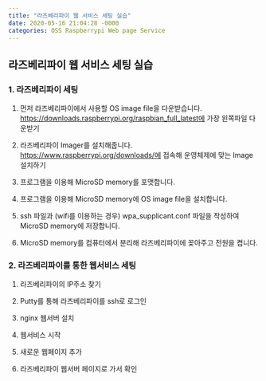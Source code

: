 ```yaml
---
title: "라즈베리파이 웹 서비스 세팅 실습"
date: 2020-05-16 21:04:28 -0000
categories: OSS Raspberrypi Web page Service
---
```





## 라즈베리파이 웹 서비스 세팅 실습 ##

### 1. 라즈베리파이 세팅 ###

1) 먼저 라즈베리파이에서 사용할 OS image file을 다운받습니다.     
https://downloads.raspberrypi.org/raspbian_full_latest에 가장 왼쪽파일 다운받기     
     
2) 라즈베리파이 Imager를 설치해줍니다.     
https://www.raspberrypi.org/downloads/에 접속해 운영체제에 맞는 Image설치하기     
     
     
3) 프로그램을 이용해 MicroSD memory를 포맷합니다.     
      
      
4) 프로그램을 이용해 MicroSD memory에 OS image file을 설치합니다.     
       
5) ssh 파일과 (wifi를 이용하는 경우) wpa_supplicant.conf 파일을 작성하여 MicroSD memory에 저장합니다.     
      
6) MicroSD memory를 컴퓨터에서 분리해 라즈베리파이에 꽂아주고 전원을 켭니다.       
      
       
       
       
        
       
### 2. 라즈베리파이를 통한 웹서비스 세팅 ###
     
1) 라즈베리파이의 IP주소 찾기     
     
     
     
2) Putty를 통해 라즈베리파이를 ssh로 로그인     
     
     
     
3) nginx 웹서버 설치     
     
     
     
4) 웹서비스 시작     
     
     
     
5) 새로운 웹페이지 추가     
      
      
     
     
6) 라즈베리파이 웹서버 페이지로 가서 확인     
     
     
     
     

